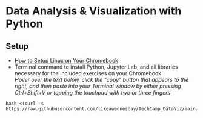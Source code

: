 # Data Analysis & Visualization with Python

## Setup
- [How to Setup Linux on Your Chromebook](resources/How_To_Setup_Linux_On_Chromebook.pdf)
- Terminal command to install Python, Jupyter Lab, and all libraries necessary for the included exercises on your Chromebook  
*Hover over the text below, click the "copy" button that appears to the right, and then paste into your Terminal window by either pressing Ctrl+Shift+V or tapping the touchpad with two or three fingers*
```
bash <(curl -s https://raw.githubusercontent.com/likeawednesday/TechCamp_DataViz/main/install.sh)
```
